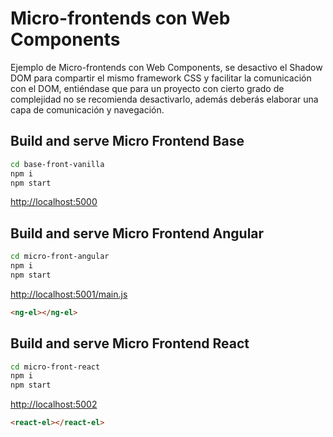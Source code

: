 # Micro-frontends con Web Components

Ejemplo de Micro-frontends con Web Components, se desactivo el Shadow DOM para compartir el mismo framework CSS y facilitar la comunicación con el DOM, entiéndase que para un proyecto con cierto grado de complejidad no se recomienda desactivarlo, además deberás elaborar una capa de comunicación y navegación.


## Build and serve Micro Frontend Base

```sh
cd base-front-vanilla
npm i
npm start
```
[http://localhost:5000](http://localhost:5000)

## Build and serve Micro Frontend Angular

```sh
cd micro-front-angular
npm i
npm start
```
[http://localhost:5001/main.js](http://localhost:5001/main.js)

```html
<ng-el></ng-el>
```

## Build and serve Micro Frontend React

```sh
cd micro-front-react
npm i
npm start
```
[http://localhost:5002](http://localhost:5002)


```html
<react-el></react-el>
```
